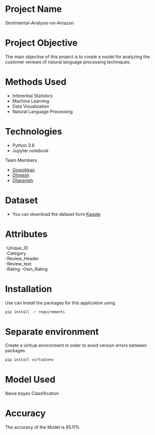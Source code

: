 # Project Name
Sentimental-Analysis-on-Amazon

# Project Objective
The main objective of this project is to create a model for analyzing the customer reviews of natural language processing techniques.

# Methods Used
- Inferential Statistics
- Machine Learning
- Data Visualization
- Natural Language Processing

# Technologies
- Python 3.8
- Jupyter notebook

Team Members
-   [Gowsikkan](www.linkedin.com/in/gowsikkan/)
-   [Dhinesh](https://www.linkedin.com/in/dhinesh-kumar-04/)
-   [Dharanish](https://www.linkedin.com/in/dharanish-s/)

# Dataset 
- You can download the dataset form [Kaggle](https://www.kaggle.com/datasets/thedevastator/amazon-customer-reviews-with-2013-2019-sentiment)

# Attributes
-Unique_ID	
-Category	
-Review_Header	
-Review_text	
-Rating	
-Own_Rating

# Installation
 Use can Install the packages for this application using
```sh
pip install -r requirements
```

# Separate environment
Create a viritual environment in order to avoid version errors between packages
```sh
pip install virtualenv
```

# Model Used 
Navie bayes Classification

# Accuracy 
The accuracy of the Model is 85.11%
